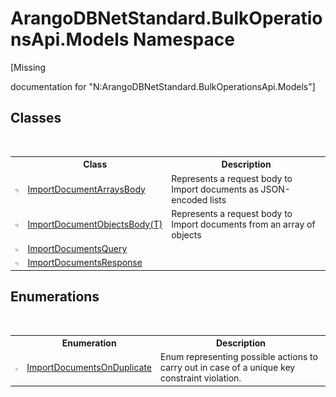 # ArangoDBNetStandard.BulkOperationsApi.Models Namespace
 

\[Missing <summary> documentation for "N:ArangoDBNetStandard.BulkOperationsApi.Models"\]


## Classes
&nbsp;<table><tr><th></th><th>Class</th><th>Description</th></tr><tr><td>![Public class](media/pubclass.gif "Public class")</td><td><a href="8d1276a0-73c4-2ba3-5d0b-76b8efa0cf2c">ImportDocumentArraysBody</a></td><td>
Represents a request body to Import documents as JSON-encoded lists</td></tr><tr><td>![Public class](media/pubclass.gif "Public class")</td><td><a href="b1f0daa0-6ae0-4698-fa47-271362cd67a6">ImportDocumentObjectsBody(T)</a></td><td>
Represents a request body to Import documents from an array of objects</td></tr><tr><td>![Public class](media/pubclass.gif "Public class")</td><td><a href="cccf0af5-eb4f-c35b-37c8-46f4a19d116e">ImportDocumentsQuery</a></td><td></td></tr><tr><td>![Public class](media/pubclass.gif "Public class")</td><td><a href="2cea7418-a2f2-1866-76be-d2009adce7ed">ImportDocumentsResponse</a></td><td /></tr></table>

## Enumerations
&nbsp;<table><tr><th></th><th>Enumeration</th><th>Description</th></tr><tr><td>![Public enumeration](media/pubenumeration.gif "Public enumeration")</td><td><a href="5cf365e5-d863-a515-336f-2998b39c6fd3">ImportDocumentsOnDuplicate</a></td><td>
Enum representing possible actions to carry out in case of a unique key constraint violation.</td></tr></table>&nbsp;
